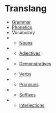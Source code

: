 # Translang

* [Grammar](Grammar.md)
* [Phonetics](Phonetics.md)
* Vocabulary
* * [Nouns](Vocabulary/Nouns.md)
* * [Adjectives](Vocabulary/Adjectives.md)
* * [Demonstratives](Vocabulary/Demonstrative.md)
* * [Verbs](Vocabulary/Verbs.md)
* * [Pronouns](Vocabulary/Pronouns.md)
* * [Suffixes](Vocabulary/Suffixes.md)
* * [Interjections](Vocabulary/Interjections.md)